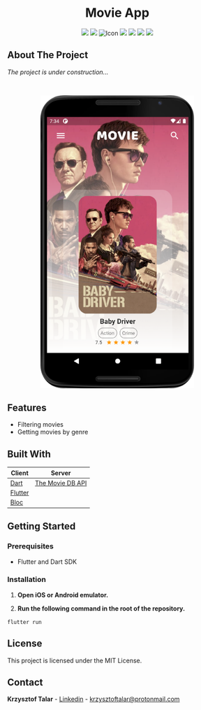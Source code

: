 <h1 align="center">Movie App</h1>

<p align="center">
<img src="https://img.shields.io/badge/made%20by-krzysztoftalar-blue.svg" />

<img src="https://img.shields.io/badge/-Dart-blue?logo=dart" />

<img src="https://img.shields.io/badge/-Flutter-blue?logo=flutter" alt="Icon"/>

<img src="https://img.shields.io/badge/The%20Movie%20DB-API-success?logo=the-movie-database" />

<img src="https://img.shields.io/badge/-Android-inactive?logo=android" />

<img src="https://img.shields.io/badge/-iOS-black?logo=apple" />

<img src="https://img.shields.io/badge/license-MIT-green" />
</p>

## About The Project

_The project is under construction..._

<br/>

<p align="center">
  <img src="./flutter_app/assets/images/movie-1.png" width="70%" alt="Project">
</p>

## Features

- Filtering movies
- Getting movies by genre

## Built With

| Client                                                                                                           | Server                                                                                                           |
| ---------------------------------------------------------------------------------------------------------------- | ---------------------------------------------------------------------------------------------------------------- |
| [Dart](https://dart.dev/guides)                                                                                  | [The Movie DB API](https://developers.themoviedb.org/3/getting-started/introduction)                                |
| [Flutter](https://flutter.dev/docs)                                                                                      |
| [Bloc](https://bloclibrary.dev/#/)                                                                
    
## Getting Started

### Prerequisites

- Flutter and Dart SDK

### Installation

1. **Open iOS or Android emulator.**
      
2. **Run the following command in the root of the repository.**

```shell
flutter run
```

## License

This project is licensed under the MIT License.

## Contact

**Krzysztof Talar** - [Linkedin](https://www.linkedin.com/in/ktalar/) - krzysztoftalar@protonmail.com
